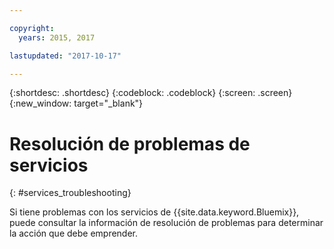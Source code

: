 ```yaml
---

copyright:
  years: 2015, 2017

lastupdated: "2017-10-17"  

---
```


{:shortdesc: .shortdesc}
{:codeblock: .codeblock}
{:screen: .screen}
{:new_window: target="_blank"}

# Resolución de problemas de servicios
{: #services_troubleshooting}

Si tiene problemas con los servicios de {{site.data.keyword.Bluemix}}, puede consultar la información de resolución de problemas para determinar la acción que debe emprender.
